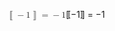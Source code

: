 <span class="katex"><span class="katex-mathml"><math xmlns="http://www.w3.org/1998/Math/MathML"><semantics><mrow><mo mathvariant="normal" lspace="0em" rspace="0em">⟦</mo><mo>−</mo><mn>1</mn><mo mathvariant="normal" lspace="0em" rspace="0em">⟧</mo><mo>=</mo><mo>−</mo><mn>1</mn></mrow><annotation encoding="application/x-tex">⟦-1⟧ = -1</annotation></semantics></math></span><span class="katex-html" aria-hidden="true"><span class="base"><span class="strut" style="height:1em;vertical-align:-0.25em;"></span><span class="mopen"><span class="mopen">[</span><span class="mspace" style="margin-right:-0.17777777777777778em;"></span><span class="mopen">[</span></span><span class="mord">−</span><span class="mord">1</span><span class="mclose"><span class="mclose">]</span><span class="mspace" style="margin-right:-0.17777777777777778em;"></span><span class="mclose">]</span></span><span class="mspace" style="margin-right:0.2777777777777778em;"></span><span class="mrel">=</span><span class="mspace" style="margin-right:0.2777777777777778em;"></span></span><span class="base"><span class="strut" style="height:0.72777em;vertical-align:-0.08333em;"></span><span class="mord">−</span><span class="mord">1</span></span></span></span>